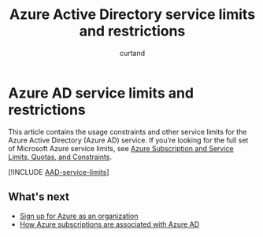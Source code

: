 ﻿---
title: Azure Active Directory service limits and restrictions
description: Usage constraints and other service limits for the Azure Active Directory service
services: active-directory
documentationcenter: ''
author: curtand
manager: femila
editor: ''

ms.assetid: e4166a30-eb45-43b8-a466-6254b664fd1a
ms.service: active-directory
ms.devlang: na
ms.topic: article
ms.tgt_pltfrm: na
ms.workload: identity
ms.date: 05/08/2017
ms.author: curtand
ms.custom: aaddev; iamfeature=AzureADGeneral

ms.reviewer: kbrint
---
# Azure AD service limits and restrictions
This article contains the usage constraints and other service limits for the Azure Active Directory (Azure AD) service. If you’re looking for the full set of Microsoft Azure service limits, see [Azure Subscription and Service Limits, Quotas, and Constraints](../azure-subscription-service-limits.md).

[!INCLUDE [AAD-service-limits](../../includes/active-directory-service-limits-include.md)]

## What's next
* [Sign up for Azure as an organization](sign-up-organization.md)
* [How Azure subscriptions are associated with Azure AD](active-directory-how-subscriptions-associated-directory.md)
